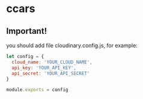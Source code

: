# ccars

## Important!

you should add file cloudinary.config.js, for example:

```js
let config = {
  cloud_name: 'YOUR_CLOUD_NAME',
  api_key: 'YOUR_API_KEY',
  api_secret: 'YOUR_API_SECRET'
}

module.exports = config
```
